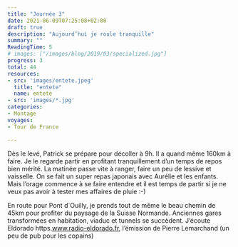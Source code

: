 ```yaml
---
title: "Journée 3"
date: 2021-06-09T07:25:08+02:00
draft: true
description: "Aujourd’hui je roule tranquille"
summary: ""
ReadingTime: 5
# images: ["/images/blog/2019/03/specialized.jpg"]
progress: 3
total: 44
resources:
- src: 'images/entete.jpeg'
  title: "entete"
  name: entete
- src: 'images/*.jpg'
categories:
- Montage
voyages:
- Tour de France

---
```

Dès le levé, Patrick se prépare pour décoller à 9h. Il a quand même 160km à faire. Je le regarde partir en profitant tranquillement d’un temps de repos bien mérité. La matinée passe vite à ranger, faire un peu de lessive et vaisselle. On se fait un super repas japonais avec Aurélie et les enfants. 
Mais l’orage commence à se faire entendre et il est temps de partir si je ne veux pas avoir à tester mes affaires de pluie :-) 

En route pour Pont d´Ouilly, je prends tout de même le beau chemin de 45km pour profiter du paysage de la Suisse Normande.
Anciennes gares transformées en habitation, viaduc et tunnels se succèdent. J’écoute Eldorado https.www.radio-eldorado.fr, l’émission de Pierre Lemarchand (un peu de pub pour les copains)